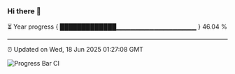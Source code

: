 ### Hi there 👋

⏳ Year progress { █████████████▁▁▁▁▁▁▁▁▁▁▁▁▁▁▁▁▁ } 46.04 %

---

⏰ Updated on Wed, 18 Jun 2025 01:27:08 GMT

![Progress Bar CI](https://github.com/JuvenileQ/Progress-Bar-CI/workflows/main/badge.svg)
